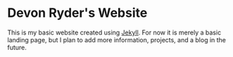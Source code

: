 # Devon Ryder's Website

This is my basic website created using [Jekyll](https://github.com/jekyll/jekyll). For now it is merely a basic landing page, but I plan to add more information, projects, and a blog in the future.